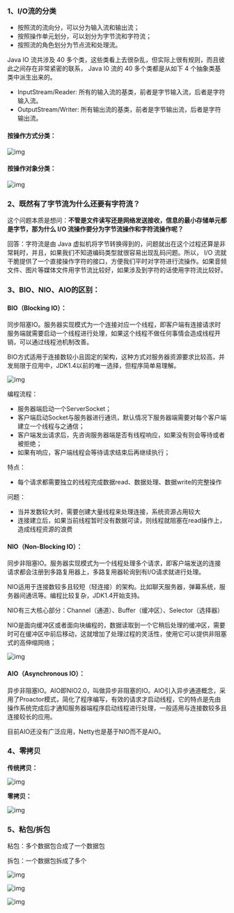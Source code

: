 ### **1、I/O流的分类**

- 按照流的流向分，可以分为输入流和输出流；
- 按照操作单元划分，可以划分为字节流和字符流；
- 按照流的角色划分为节点流和处理流。

Java IO 流共涉及 40 多个类，这些类看上去很杂乱，但实际上很有规则，而且彼此之间存在非常紧密的联系， Java I0 流的 40 多个类都是从如下 4 个抽象类基类中派生出来的。

- InputStream/Reader: 所有的输入流的基类，前者是字节输入流，后者是字符输入流。
- OutputStream/Writer: 所有输出流的基类，前者是字节输出流，后者是字符输出流。

#### 按操作方式分类：

![img](./resource/1-6-1.jpg)

#### 按操作对象分类：

![img](./resource/1-6-2.jpg)

### **2、既然有了字节流为什么还要有字符流？**

这个问题本质是想问：**不管是文件读写还是网络发送接收，信息的最小存储单元都是字节，那为什么 I/O 流操作要分为字节流操作和字符流操作呢？**

回答：字符流是由 Java 虚拟机将字节转换得到的，问题就出在这个过程还算是非常耗时，并且，如果我们不知道编码类型就很容易出现乱码问题。所以， I/O 流就干脆提供了一个直接操作字符的接口，方便我们平时对字符进行流操作。如果音频文件、图片等媒体文件用字节流比较好，如果涉及到字符的话使用字符流比较好。

### **3、BIO、NIO、AIO的区别：**

#### BIO（Blocking IO）：

同步阻塞IO。服务器实现模式为一个连接对应一个线程，即客户端有连接请求时服务端就需要启动一个线程进行处理，如果这个线程不做任何事情会造成线程开销，可以通过线程池机制改善。

BIO方式适用于连接数较小且固定的架构，这种方式对服务器资源要求比较高，并发局限于应用中，JDK1.4以前的唯一选择，但程序简单易理解。

![img](./resource/1-6-3.jpg)

编程流程：

- 服务器端启动一个ServerSocket；
- 客户端启动Socket与服务器进行通讯，默认情况下服务器端需要对每个客户端建立一个线程与之通信；
- 客户端发出请求后，先咨询服务器端是否有线程响应，如果没有则会等待或者被拒绝；
- 如果有响应，客户端线程会等待请求结束后再继续执行；

特点：

- 每个请求都需要独立的线程完成数据read、数据处理、数据write的完整操作

问题：

- 当并发数较大时，需要创建大量线程来处理连接，系统资源占用较大
- 连接建立后，如果当前线程暂时没有数据可读，则线程就阻塞在read操作上，造成线程资源的浪费  

#### NIO（Non-Blocking IO）：

同步非阻塞IO。服务器实现模式为一个线程处理多个请求，即客户端发送的连接请求都会注册到多路复用器上，多路复用器轮询到有I/O请求就进行处理。

NIO适用于连接数较多且较短（轻连接）的架构。比如聊天服务器，弹幕系统，服务器间通讯等。编程比较复杂，JDK1.4开始支持。

NIO有三大核心部分：Channel（通道）、Buffer（缓冲区）、Selector（选择器）

NIO是面向缓冲区或者面向块编程的，数据读取到一个它稍后处理的缓冲区，需要时可在缓冲区中前后移动，这就增加了处理过程的灵活性，使用它可以提供非阻塞式的高伸缩网络；

![img](./resource/1-6-4.jpg)

#### AIO（Asynchronous IO）：

异步非阻塞IO。AIO即NIO2.0，叫做异步非阻塞的IO。AIO引入异步通道概念，采用了Proactor模式，简化了程序编写，有效的请求才启动线程，它的特点是先由操作系统完成后才通知服务器端程序启动线程进行处理，一般适用与连接数较多且连接较长的应用。

目前AIO还没有广泛应用，Netty也是基于NIO而不是AIO。

### 4、零拷贝

**传统拷贝：**

![img](./resource/1-6-5.jpg) 

**零拷贝：**

 ![img](./resource/1-6-6.jpg)

### 5、粘包/拆包

粘包：多个数据包合成了一个数据包

拆包：一个数据包拆成了多个

![img](./resource/1-6-7.jpg)

![img](./resource/1-6-8.jpg)

![img](./resource/1-6-9.jpg)

